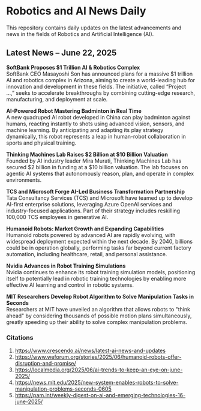 # Robotics and AI News Daily

This repository contains daily updates on the latest advancements and news in the fields of Robotics and Artificial Intelligence (AI).

## Latest News – June 22, 2025

**SoftBank Proposes $1 Trillion AI & Robotics Complex**  
SoftBank CEO Masayoshi Son has announced plans for a massive $1 trillion AI and robotics complex in Arizona, aiming to create a world-leading hub for innovation and development in these fields. The initiative, called “Project …,” seeks to accelerate breakthroughs by combining cutting-edge research, manufacturing, and deployment at scale.

**AI-Powered Robot Mastering Badminton in Real Time**  
A new quadruped AI robot developed in China can play badminton against humans, reacting instantly to shots using advanced vision, sensors, and machine learning. By anticipating and adapting its play strategy dynamically, this robot represents a leap in human-robot collaboration in sports and physical training.

**Thinking Machines Lab Raises $2 Billion at $10 Billion Valuation**  
Founded by AI industry leader Mira Murati, Thinking Machines Lab has secured $2 billion in funding at a $10 billion valuation. The lab focuses on agentic AI systems that autonomously reason, plan, and operate in complex environments.

**TCS and Microsoft Forge AI-Led Business Transformation Partnership**  
Tata Consultancy Services (TCS) and Microsoft have teamed up to develop AI-first enterprise solutions, leveraging Azure OpenAI services and industry-focused applications. Part of their strategy includes reskilling 100,000 TCS employees in generative AI.

**Humanoid Robots: Market Growth and Expanding Capabilities**  
Humanoid robots powered by advanced AI are rapidly evolving, with widespread deployment expected within the next decade. By 2040, billions could be in operation globally, performing tasks far beyond current factory automation, including healthcare, retail, and personal assistance.

**Nvidia Advances in Robot Training Simulations**  
Nvidia continues to enhance its robot training simulation models, positioning itself to potentially lead in robotic training technologies by enabling more effective AI learning and control in robotic systems.

**MIT Researchers Develop Robot Algorithm to Solve Manipulation Tasks in Seconds**  
Researchers at MIT have unveiled an algorithm that allows robots to "think ahead" by considering thousands of possible motion plans simultaneously, greatly speeding up their ability to solve complex manipulation problems.

### Citations
1. https://www.crescendo.ai/news/latest-ai-news-and-updates
2. https://www.weforum.org/stories/2025/06/humanoid-robots-offer-disruption-and-promise/
3. https://localmedia.org/2025/06/ai-trends-to-keep-an-eye-on-june-2025/
4. https://news.mit.edu/2025/new-system-enables-robots-to-solve-manipulation-problems-seconds-0605
5. https://pam.int/weekly-digest-on-ai-and-emerging-technologies-16-june-2025/